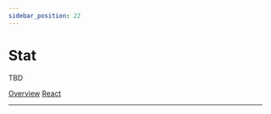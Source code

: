 ```yaml
---
sidebar_position: 22
---
```


# Stat

TBD

<a href='./index.md'> Overview</a>
<a href='./react.md'> React</a>
__________________________________________________________________________________